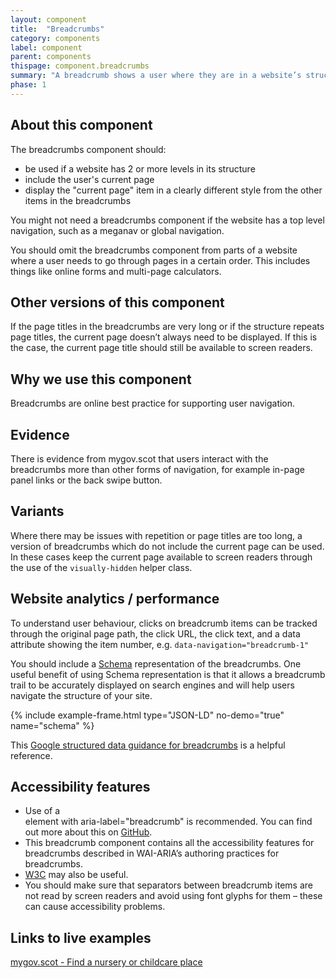 ```yaml
---
layout: component
title:  "Breadcrumbs"
category: components
label: component
parent: components
thispage: component.breadcrumbs
summary: "A breadcrumb shows a user where they are in a website’s structure. It also presents links to pages higher in the site’s structure, such as a home page."
phase: 1
---
```


## About this component

The breadcrumbs component should:

*	be used if a website has 2 or more levels in its structure
*	include the user's current page
*	display the "current page" item in a clearly different style from the other items in the breadcrumbs

You might not need a breadcrumbs component if the website has a top level navigation, such as a meganav or global navigation.

You should omit the breadcrumbs component from parts of a website where a user needs to go through pages in a certain order. This includes things like online forms and multi-page calculators.

## Other versions of this component

If the page titles in the breadcrumbs are very long or if the structure repeats page titles, the current page doesn’t always need to be displayed. If this is the case, the current page title should still be available to screen readers.

## Why we use this component

Breadcrumbs are online best practice for supporting user navigation.

## Evidence

There is evidence from mygov.scot that users interact with the breadcrumbs more than other forms of navigation, for example in-page panel links or the back swipe button.

## Variants

Where there may be issues with repetition or page titles are too long, a version of breadcrumbs which do not include the current page can be used. In these cases keep the current page available to screen readers through the use of the <code>visually-hidden</code> helper class.

## Website analytics / performance 

To understand user behaviour, clicks on breadcrumb items can be tracked through the original page path, the click URL, the click text, and a data attribute showing the item number, e.g.
<code>data-navigation="breadcrumb-1"</code>

You should include a [Schema](https://schema.org) representation of the breadcrumbs. One useful benefit of using Schema representation is that it allows a breadcrumb trail to be accurately displayed on search engines and will help users navigate the structure of your site.

{% include example-frame.html type="JSON-LD" no-demo="true" name="schema" %}

This [Google structured data guidance for breadcrumbs](https://developers.google.com/search/docs/data-types/breadcrumb) is a helpful reference.

## Accessibility features

* Use of a <nav> element with aria-label="breadcrumb" is recommended. You can find out more about this on [GitHub](https://github.com/alphagov/govuk-design-system-backlog/issues/33).
* This breadcrumb component contains all the accessibility features for breadcrumbs described in WAI-ARIA’s authoring practices for breadcrumbs.
* [W3C](https://www.w3.org/TR/wai-aria-practices/examples/breadcrumb/index.html) may also be useful.
* You should make sure that separators between breadcrumb items are not read by screen readers and avoid using font glyphs for them – these can cause accessibility problems.

## Links to live examples
[mygov.scot - Find a nursery or childcare place](https://www.mygov.scot/nursery-place/)
